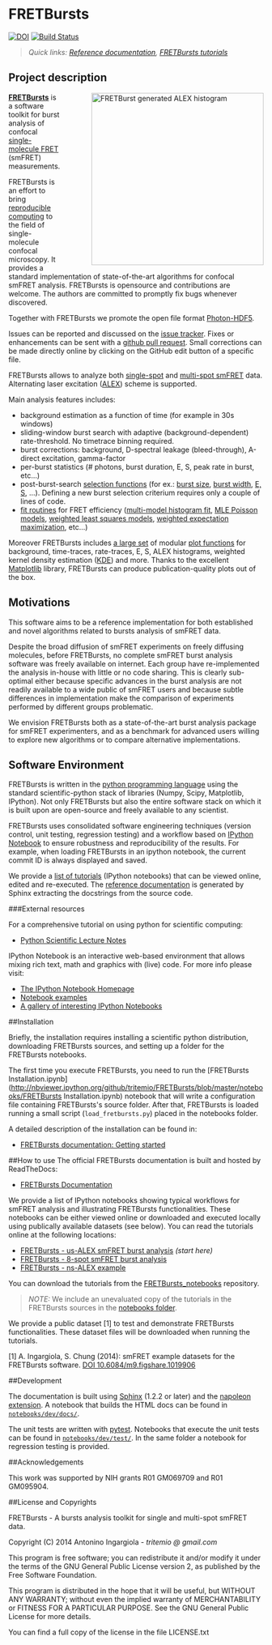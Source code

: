 FRETBursts
==========

[![DOI](https://zenodo.org/badge/doi/10.5281/zenodo.12784.png)](http://dx.doi.org/10.5281/zenodo.12784)
[![Build Status](https://travis-ci.org/tritemio/FRETBursts.svg?branch=master)](https://travis-ci.org/tritemio/FRETBursts)

> *Quick links: [Reference documentation](http://fretbursts.readthedocs.org/en/latest/index.html), [FRETBursts tutorials](https://github.com/tritemio/FRETBursts_notebooks)*

Project description
-------------------

<div style="float: right; margin-left: 30px;">
<img title="FRETBurst generated ALEX histogram"style="float: right; margin-left: 30px;" src="http://i.imgur.com/My7rWc2.png" align=right height = 340 />
</div>

**[FRETBursts](https://github.com/tritemio/FRETBursts)** is a
software toolkit for burst analysis of confocal
[single-molecule FRET](http://en.wikipedia.org/wiki/Single-molecule_FRET)
(smFRET) measurements.

FRETBursts is an effort to bring
[reproducible computing](http://dx.doi.org/10.1371/journal.pcbi.1003285)
to the field of single-molecule confocal microscopy. It provides
a standard implementation of state-of-the-art algorithms
for confocal smFRET analysis.
FRETBursts is opensource and contributions are welcome.
The authors are committed to promptly fix bugs whenever discovered.

Together with FRETBursts we promote the open file format
[Photon-HDF5](http://photon-hdf5.readthedocs.org/).

Issues can be reported and discussed on the
[issue tracker](https://github.com/tritemio/FRETBursts/issues?state=open).
Fixes or enhancements can be sent with a [github pull request](https://help.github.com/articles/creating-a-pull-request).
Small corrections can be made directly online
by clicking on the GitHub edit button of a specific file.

FRETBursts allows to analyze both [single-spot](http://dx.doi.org/10.1126/science.283.5408.1676)
and [multi-spot smFRET](http://dx.doi.org/10.1117/12.2003704) data.
Alternating laser excitation ([ALEX](http://dx.doi.org/10.1529/biophysj.104.054114))
scheme is supported.

Main analysis features includes:

- background estimation as a function of time (for example in 30s windows)
- sliding-window burst search with adaptive (background-dependent) rate-threshold. No timetrace binning required.
- burst corrections: background, D-spectral leakage (bleed-through), A-direct excitation,
gamma-factor
- per-burst statistics (# photons, burst duration, E, S, peak rate in burst, etc...)
- post-burst-search [selection functions](http://fretbursts.readthedocs.org/en/latest/burst_selection.html)
  (for ex.: [burst size](http://fretbursts.readthedocs.org/en/latest/burst_selection.html#fretbursts.select_bursts.size),
  [burst width](http://fretbursts.readthedocs.org/en/latest/burst_selection.html#fretbursts.select_bursts.width),
  [E, S](http://fretbursts.readthedocs.org/en/latest/burst_selection.html#fretbursts.select_bursts.ES), ...).
  Defining a new burst selection
criterium requires only a couple of lines of code.
- [fit routines](http://fretbursts.readthedocs.org/en/latest/fit.html) for FRET efficiency
  ([multi-model histogram fit](http://fretbursts.readthedocs.org/en/latest/fit.html#fitting-e-or-s-histograms),
  [MLE Poisson models](http://fretbursts.readthedocs.org/en/latest/data_class.html#fretbursts.burstlib.Data.fit_E_ML_poiss),
  [weighted least squares models](http://fretbursts.readthedocs.org/en/latest/data_class.html#fretbursts.burstlib.Data.fit_E_m),
  [weighted expectation maximization](http://fretbursts.readthedocs.org/en/latest/data_class.html#fretbursts.burstlib.Data.fit_E_two_gauss_EM),
  etc...)

Moreover FRETBursts includes
[a large set](https://github.com/tritemio/FRETBursts/blob/master/fretbursts/burst_plot.py) of modular
[plot functions](http://fretbursts.readthedocs.org/en/latest/files_description.html#module-fretbursts.burst_plot) for
background, time-traces, rate-traces, E, S, ALEX histograms, weighted kernel
density estimation ([KDE](http://en.wikipedia.org/wiki/Kernel_density_estimation))
and more. Thanks to the excellent [Matplotlib](http://matplotlib.org/) library,
FRETBursts can produce publication-quality plots out of the box.

Motivations
-----------

This software aims to be a reference implementation for both established
and novel algorithms related to bursts analysis of smFRET data.

Despite the broad diffusion of smFRET experiments on freely diffusing
molecules, before FRETBursts, no complete smFRET burst analysis software was
freely available on internet. Each group have re-implemented the analysis
in-house with little or no code sharing. This is clearly sub-optimal
either because specific advances in the burst analysis are not readily
available to a wide public of smFRET users and because subtle differences in
implementation make the comparison of experiments performed by different
groups problematic.

We envision FRETBursts both as a state-of-the-art burst analysis package
for smFRET experimenters, and as a benchmark for advanced users willing
to explore new algorithms or to compare alternative implementations.

Software Environment
--------------------
FRETBursts is written in the [python programming language](http://www.python.org/)
using the standard scientific-python stack of libraries (Numpy, Scipy, Matplotlib, IPython).
Not only FRETBursts but also the entire software stack on which it is built upon
are open-source and freely available to any scientist.

FRETBursts uses consolidated software engineering techniques (version control,
unit testing, regression testing) and a workflow based on
[IPython Notebook](http://ipython.org/notebook.html)
to ensure robustness and reproducibility of the results. For example,
when loading FRETBursts in an ipython notebook, the current commit ID is always
displayed and saved.

We provide a [list of tutorials](#how-to-use) (IPython notebooks) that can be
viewed online, edited and re-executed. The
[reference documentation](http://fretbursts.readthedocs.org/en/latest/)
is generated by Sphinx extracting the docstrings from the source code.

###External resources

For a comprehensive tutorial on using python for scientific computing:

* [Python Scientific Lecture Notes](http://scipy-lectures.github.io/)

IPython Notebook is an interactive web-based environment that allows mixing
rich text, math and graphics with (live) code. For more info please visit:

* [The IPython Notebook Homepage](http://ipython.org/ipython-doc/stable/interactive/notebook.html)
* [Notebook examples](http://nbviewer.ipython.org/github/ipython/ipython/blob/master/examples/Notebook/Index.ipynb)
* [A gallery of interesting IPython Notebooks](https://github.com/ipython/ipython/wiki/A-gallery-of-interesting-IPython-Notebooks)

##Installation

Briefly, the installation requires installing a scientific python
distribution, downloading FRETBursts sources, and setting up a folder for the
FRETBursts notebooks.

The first time you execute FRETBursts, you need to
run the [FRETBursts Installation.ipynb](http://nbviewer.ipython.org/github/tritemio/FRETBursts/blob/master/notebooks/FRETBursts Installation.ipynb)
notebook that will write a configuration file
containing FRETBursts's source folder.
After that, FRETBursts is loaded running a small script (`load_fretbursts.py`) placed
in the notebooks folder.

A detailed description of the installation can be found in:

* [FRETBursts documentation: Getting started](http://fretbursts.readthedocs.org/en/latest/getting_started.html)


##How to use
The official FRETBursts documentation is built and hosted by ReadTheDocs:

* [FRETBursts Documentation](http://fretbursts.readthedocs.org/en/latest/)

We provide a list of IPython notebooks showing typical workflows
for smFRET analysis and illustrating FRETBursts functionalities.
These notebooks can be either viewed online or downloaded and executed locally
using publically available datasets (see below). You can read the tutorials
online at the following locations:

* [FRETBursts - us-ALEX smFRET burst analysis](http://nbviewer.ipython.org/urls/raw.github.com/tritemio/FRETBursts_notebooks/master/notebooks/FRETBursts%2520-%2520us-ALEX%2520smFRET%2520burst%2520analysis.ipynb) *(start here)*
* [FRETBursts - 8-spot smFRET burst analysis](http://nbviewer.ipython.org/urls/raw.github.com/tritemio/FRETBursts_notebooks/master/notebooks/FRETBursts%2520-%25208-spot%2520smFRET%2520burst%2520analysis.ipynb)
* [FRETBursts - ns-ALEX example](http://nbviewer.ipython.org/urls/raw.github.com/tritemio/FRETBursts_notebooks/master/notebooks/FRETBursts%20-%20ns-ALEX%20example.ipynb)

You can download the tutorials from the [FRETBursts_notebooks](https://github.com/tritemio/FRETBursts_notebooks)
repository.

> *NOTE:* We include an unevaluated copy of the tutorials in the FRETBursts
> sources in the
> [notebooks folder](https://github.com/tritemio/FRETBursts/tree/master/notebooks).

We provide a public dataset [1] to test and demonstrate FRETBursts
functionalities. These dataset files will be downloaded when running
the tutorials.

[1] A. Ingargiola, S. Chung (2014): smFRET example datasets for the FRETBursts
software. [DOI 10.6084/m9.figshare.1019906](http://dx.doi.org/10.6084/m9.figshare.1019906)

##Development

The documentation is built using [Sphinx](http://sphinx-doc.org/) (1.2.2 or
later) and the [napoleon extension](https://pypi.python.org/pypi/sphinxcontrib-napoleon).
A notebook that builds the HTML docs can be found in
[`notebooks/dev/docs/`](https://github.com/tritemio/FRETBursts/tree/master/notebooks/dev/docs).

The unit tests are written with [pytest](http://pytest.org/latest/).
Notebooks that execute the unit tests can be found in
[`notebooks/dev/test/`](https://github.com/tritemio/FRETBursts/tree/master/notebooks/dev/tests).
In the same folder a notebook for regression testing is provided.


##Acknowledgements

This work was supported by NIH grants R01 GM069709 and R01 GM095904.

##License and Copyrights

FRETBursts - A bursts analysis toolkit for single and multi-spot smFRET data.

Copyright (C) 2014 Antonino Ingargiola - *tritemio @ gmail.com*

This program is free software; you can redistribute it and/or
modify it under the terms of the GNU General Public License
version 2, as published by the Free Software Foundation.

This program is distributed in the hope that it will be useful,
but WITHOUT ANY WARRANTY; without even the implied warranty of
MERCHANTABILITY or FITNESS FOR A PARTICULAR PURPOSE. See the
GNU General Public License for more details.

You can find a full copy of the license in the file LICENSE.txt
